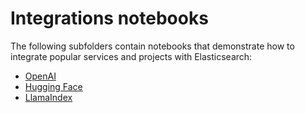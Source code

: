 # Integrations notebooks

The following subfolders contain notebooks that demonstrate how to integrate popular services and projects with Elasticsearch:

  - [OpenAI](./openai/README.md)
  - [Hugging Face](./hugging-face/README.md)
  - [LlamaIndex](./llama-index/README.md)